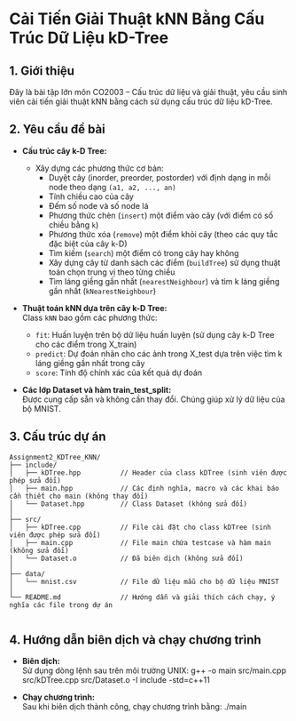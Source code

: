 # Cải Tiến Giải Thuật kNN Bằng Cấu Trúc Dữ Liệu kD-Tree

## 1. Giới thiệu

Đây là bài tập lớn môn CO2003 – Cấu trúc dữ liệu và giải thuật, yêu cầu sinh viên cải tiến giải thuật kNN bằng cách sử dụng cấu trúc dữ liệu kD-Tree.  

## 2. Yêu cầu đề bài

- **Cấu trúc cây k-D Tree:**  
  + Xây dựng các phương thức cơ bản:  
    - Duyệt cây (inorder, preorder, postorder) với định dạng in mỗi node theo dạng `(a1, a2, ..., an)`
    - Tính chiều cao của cây
    - Đếm số node và số node lá
    - Phương thức chèn (`insert`) một điểm vào cây (với điểm có số chiều bằng `k`)
    - Phương thức xóa (`remove`) một điểm khỏi cây (theo các quy tắc đặc biệt của cây k-D)
    - Tìm kiếm (`search`) một điểm có trong cây hay không
    - Xây dựng cây từ danh sách các điểm (`buildTree`) sử dụng thuật toán chọn trung vị theo từng chiều
    - Tìm láng giềng gần nhất (`nearestNeighbour`) và tìm k láng giềng gần nhất (`kNearestNeighbour`)

- **Thuật toán kNN dựa trên cây k-D Tree:**  
  Class `kNN` bao gồm các phương thức:
  - `fit`: Huấn luyện trên bộ dữ liệu huấn luyện (sử dụng cây k-D Tree cho các điểm trong X_train)
  - `predict`: Dự đoán nhãn cho các ảnh trong X_test dựa trên việc tìm k láng giềng gần nhất trong cây
  - `score`: Tính độ chính xác của kết quả dự đoán

- **Các lớp Dataset và hàm train_test_split:**  
  Được cung cấp sẵn và không cần thay đổi. Chúng giúp xử lý dữ liệu của bộ MNIST.

## 3. Cấu trúc dự án

```
Assignment2_KDTree_KNN/
├── include/
│   ├── kDTree.hpp          // Header của class kDTree (sinh viên được phép sửa đổi)
│   ├── main.hpp            // Các định nghĩa, macro và các khai báo cần thiết cho main (không thay đổi)
│   └── Dataset.hpp         // Class Dataset (không sửa đổi)
│
├── src/
│   ├── kDTree.cpp          // File cài đặt cho class kDTree (sinh viên được phép sửa đổi)
│   ├── main.cpp            // File main chứa testcase và hàm main (không sửa đổi)
│   └── Dataset.o           // Đã biên dịch (không sửa đổi)
│
├── data/
│   └── mnist.csv           // File dữ liệu mẫu cho bộ dữ liệu MNIST
│
└── README.md               // Hướng dẫn và giải thích cách chạy, ý nghĩa các file trong dự án


```



## 4. Hướng dẫn biên dịch và chạy chương trình

- **Biên dịch:**  
  Sử dụng dòng lệnh sau trên môi trường UNIX:
g++ -o main src/main.cpp src/kDTree.cpp src/Dataset.o -I include -std=c++11



- **Chạy chương trình:**  
  Sau khi biên dịch thành công, chạy chương trình bằng:
./main

